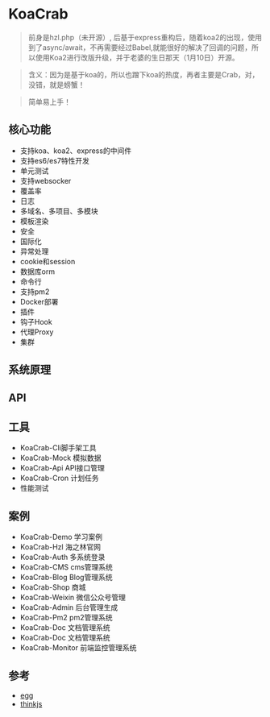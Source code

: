 # KoaCrab
> 前身是hzl.php（未开源）, 后基于express重构后，随着koa2的出现，使用到了async/await，不再需要经过Babel,就能很好的解决了回调的问题，所以使用Koa2进行改版升级，并于老婆的生日那天（1月10日）开源。

> 含义：因为是基于koa的，所以也蹭下koa的热度，再者主要是Crab，对，没错，就是螃蟹！

> 简单易上手！

## 核心功能
* 支持koa、koa2、express的中间件
* 支持es6/es7特性开发
* 单元测试
* 支持websocker
* 覆盖率
* 日志
* 多域名、多项目、多模块
* 模板渲染
* 安全
* 国际化
* 异常处理
* cookie和session
* 数据库orm
* 命令行
* 支持pm2
* Docker部署
* 插件
* 钩子Hook
* 代理Proxy
* 集群

## 系统原理

## API

## 工具
* KoaCrab-Cli脚手架工具
* KoaCrab-Mock 模拟数据
* KoaCrab-Api API接口管理
* KoaCrab-Cron 计划任务
* 性能测试

## 案例
* KoaCrab-Demo 学习案例
* KoaCrab-Hzl 海之林官网
* KoaCrab-Auth 多系统登录
* KoaCrab-CMS cms管理系统
* KoaCrab-Blog Blog管理系统
* KoaCrab-Shop 商城
* KoaCrab-Weixin 微信公众号管理
* KoaCrab-Admin 后台管理生成
* KoaCrab-Pm2 pm2管理系统
* KoaCrab-Doc 文档管理系统
* KoaCrab-Doc 文档管理系统
* KoaCrab-Monitor 前端监控管理系统

## 参考
* [egg](https://github.com/eggjs/egg)
* [thinkjs]()
